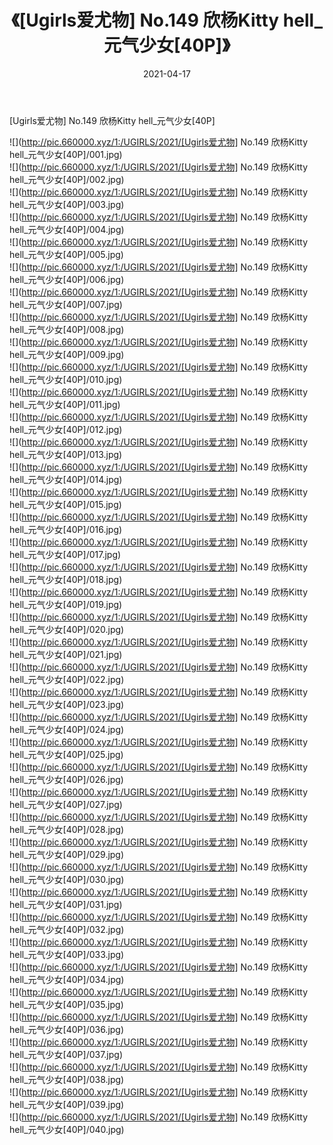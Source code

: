 ﻿---
layout: post
title:  《[Ugirls爱尤物] No.149 欣杨Kitty hell_元气少女[40P]》
date:   2021-04-17
img: http://pic.660000.xyz/1:/UGIRLS/2021/[Ugirls爱尤物] No.149 欣杨Kitty hell_元气少女[40P]/000.jpg
categories: [美女, 清纯, 唯美]
---

[Ugirls爱尤物] No.149 欣杨Kitty hell_元气少女[40P]

  ![](http://pic.660000.xyz/1:/UGIRLS/2021/[Ugirls爱尤物] No.149 欣杨Kitty hell_元气少女[40P]/001.jpg) <br> ![](http://pic.660000.xyz/1:/UGIRLS/2021/[Ugirls爱尤物] No.149 欣杨Kitty hell_元气少女[40P]/002.jpg) <br> ![](http://pic.660000.xyz/1:/UGIRLS/2021/[Ugirls爱尤物] No.149 欣杨Kitty hell_元气少女[40P]/003.jpg) <br> ![](http://pic.660000.xyz/1:/UGIRLS/2021/[Ugirls爱尤物] No.149 欣杨Kitty hell_元气少女[40P]/004.jpg) <br> ![](http://pic.660000.xyz/1:/UGIRLS/2021/[Ugirls爱尤物] No.149 欣杨Kitty hell_元气少女[40P]/005.jpg) <br> ![](http://pic.660000.xyz/1:/UGIRLS/2021/[Ugirls爱尤物] No.149 欣杨Kitty hell_元气少女[40P]/006.jpg) <br> ![](http://pic.660000.xyz/1:/UGIRLS/2021/[Ugirls爱尤物] No.149 欣杨Kitty hell_元气少女[40P]/007.jpg) <br> ![](http://pic.660000.xyz/1:/UGIRLS/2021/[Ugirls爱尤物] No.149 欣杨Kitty hell_元气少女[40P]/008.jpg) <br> ![](http://pic.660000.xyz/1:/UGIRLS/2021/[Ugirls爱尤物] No.149 欣杨Kitty hell_元气少女[40P]/009.jpg) <br> ![](http://pic.660000.xyz/1:/UGIRLS/2021/[Ugirls爱尤物] No.149 欣杨Kitty hell_元气少女[40P]/010.jpg) <br> ![](http://pic.660000.xyz/1:/UGIRLS/2021/[Ugirls爱尤物] No.149 欣杨Kitty hell_元气少女[40P]/011.jpg) <br> ![](http://pic.660000.xyz/1:/UGIRLS/2021/[Ugirls爱尤物] No.149 欣杨Kitty hell_元气少女[40P]/012.jpg) <br> ![](http://pic.660000.xyz/1:/UGIRLS/2021/[Ugirls爱尤物] No.149 欣杨Kitty hell_元气少女[40P]/013.jpg) <br> ![](http://pic.660000.xyz/1:/UGIRLS/2021/[Ugirls爱尤物] No.149 欣杨Kitty hell_元气少女[40P]/014.jpg) <br> ![](http://pic.660000.xyz/1:/UGIRLS/2021/[Ugirls爱尤物] No.149 欣杨Kitty hell_元气少女[40P]/015.jpg) <br> ![](http://pic.660000.xyz/1:/UGIRLS/2021/[Ugirls爱尤物] No.149 欣杨Kitty hell_元气少女[40P]/016.jpg) <br> ![](http://pic.660000.xyz/1:/UGIRLS/2021/[Ugirls爱尤物] No.149 欣杨Kitty hell_元气少女[40P]/017.jpg) <br> ![](http://pic.660000.xyz/1:/UGIRLS/2021/[Ugirls爱尤物] No.149 欣杨Kitty hell_元气少女[40P]/018.jpg) <br> ![](http://pic.660000.xyz/1:/UGIRLS/2021/[Ugirls爱尤物] No.149 欣杨Kitty hell_元气少女[40P]/019.jpg) <br> ![](http://pic.660000.xyz/1:/UGIRLS/2021/[Ugirls爱尤物] No.149 欣杨Kitty hell_元气少女[40P]/020.jpg) <br> ![](http://pic.660000.xyz/1:/UGIRLS/2021/[Ugirls爱尤物] No.149 欣杨Kitty hell_元气少女[40P]/021.jpg) <br> ![](http://pic.660000.xyz/1:/UGIRLS/2021/[Ugirls爱尤物] No.149 欣杨Kitty hell_元气少女[40P]/022.jpg) <br> ![](http://pic.660000.xyz/1:/UGIRLS/2021/[Ugirls爱尤物] No.149 欣杨Kitty hell_元气少女[40P]/023.jpg) <br> ![](http://pic.660000.xyz/1:/UGIRLS/2021/[Ugirls爱尤物] No.149 欣杨Kitty hell_元气少女[40P]/024.jpg) <br> ![](http://pic.660000.xyz/1:/UGIRLS/2021/[Ugirls爱尤物] No.149 欣杨Kitty hell_元气少女[40P]/025.jpg) <br> ![](http://pic.660000.xyz/1:/UGIRLS/2021/[Ugirls爱尤物] No.149 欣杨Kitty hell_元气少女[40P]/026.jpg) <br> ![](http://pic.660000.xyz/1:/UGIRLS/2021/[Ugirls爱尤物] No.149 欣杨Kitty hell_元气少女[40P]/027.jpg) <br> ![](http://pic.660000.xyz/1:/UGIRLS/2021/[Ugirls爱尤物] No.149 欣杨Kitty hell_元气少女[40P]/028.jpg) <br> ![](http://pic.660000.xyz/1:/UGIRLS/2021/[Ugirls爱尤物] No.149 欣杨Kitty hell_元气少女[40P]/029.jpg) <br> ![](http://pic.660000.xyz/1:/UGIRLS/2021/[Ugirls爱尤物] No.149 欣杨Kitty hell_元气少女[40P]/030.jpg) <br> ![](http://pic.660000.xyz/1:/UGIRLS/2021/[Ugirls爱尤物] No.149 欣杨Kitty hell_元气少女[40P]/031.jpg) <br> ![](http://pic.660000.xyz/1:/UGIRLS/2021/[Ugirls爱尤物] No.149 欣杨Kitty hell_元气少女[40P]/032.jpg) <br> ![](http://pic.660000.xyz/1:/UGIRLS/2021/[Ugirls爱尤物] No.149 欣杨Kitty hell_元气少女[40P]/033.jpg) <br> ![](http://pic.660000.xyz/1:/UGIRLS/2021/[Ugirls爱尤物] No.149 欣杨Kitty hell_元气少女[40P]/034.jpg) <br> ![](http://pic.660000.xyz/1:/UGIRLS/2021/[Ugirls爱尤物] No.149 欣杨Kitty hell_元气少女[40P]/035.jpg) <br> ![](http://pic.660000.xyz/1:/UGIRLS/2021/[Ugirls爱尤物] No.149 欣杨Kitty hell_元气少女[40P]/036.jpg) <br> ![](http://pic.660000.xyz/1:/UGIRLS/2021/[Ugirls爱尤物] No.149 欣杨Kitty hell_元气少女[40P]/037.jpg) <br> ![](http://pic.660000.xyz/1:/UGIRLS/2021/[Ugirls爱尤物] No.149 欣杨Kitty hell_元气少女[40P]/038.jpg) <br> ![](http://pic.660000.xyz/1:/UGIRLS/2021/[Ugirls爱尤物] No.149 欣杨Kitty hell_元气少女[40P]/039.jpg) <br> ![](http://pic.660000.xyz/1:/UGIRLS/2021/[Ugirls爱尤物] No.149 欣杨Kitty hell_元气少女[40P]/040.jpg) <br>